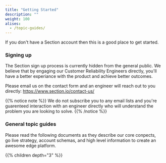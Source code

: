 ```yaml
---
title: "Getting Started"
description: ""
weight: 100
alises:
  - /topic-guides/
---
```


If you don't have a Section account then this is a good place to get started.

### Signing up

The Section sign up process is currently hidden from the general public. We believe that by engaging our Customer Reliability Engineers directly, you'll have a better experiance with the product and achieve better outcomes.

Please email us on the contact form and an engineer will reach out to you directly: https://www.section.io/contact-us/

{{% notice note %}}
We do not subscribe you to any email lists and you're guarenteed interaction with an engineer directly who will understand the problem you are looking to solve.
{{% /notice %}}

### General topic guides

Please read the following documents as they describe our core conpects, go live strategy, account schemas, and high level information to create an awesome edge platform.

{{% children depth="3" %}}
